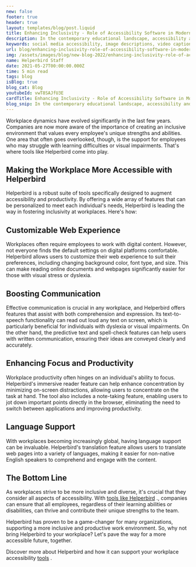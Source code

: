 ```yaml
---
new: false
footer: true
header: true
layout: templates/blog/post.liquid
title: Enhancing Inclusivity - Role of Accessibility Software in Modern Classrooms with Helperbird
description: In the contemporary educational landscape, accessibility and inclusivity have taken center stage. With an increasing awareness of the varying learning needs and abilities of students, educators are looking to technology to bridge the gap. One such solution is accessibility software, designed to tailor education to each learner's needs, fostering a more inclusive environment. Among the pioneers of this endeavor is Helperbird, an all-encompassing tool designed to augment learning experiences for all students.
keywords: social media accessibility, image descriptions, video captions, camel case hashtags, emojis, inclusivity, disabilities, accessibility tools
url: blog/enhancing-inclusivity-role-of-accessibility-software-in-modern-classrooms-with-helperbird/
img: /assets/images/blog/new-blog-2022/enhancing-inclusivity-role-of-accessibility-software-in-modern-classrooms-with-helperbird.png
name: Helperbird Staff
date: 2021-05-27T00:00:00.000Z
time: 5 min read
tags: blog
isBlog: true
blog_cat: Blog
youtubeId: vwT8SAJfU3E
cardTitle: Enhancing Inclusivity - Role of Accessibility Software in Modern Classrooms with Helperbird
blog_snip: In the contemporary educational landscape, accessibility and inclusivity have taken center stage. With an increasing awareness of the varying learning needs and abilities of students, educators are looking to technology to bridge the gap. One such solution is accessibility software, designed to tailor education to each learner's needs, fostering a more inclusive environment. Among the pioneers of this endeavor is Helperbird, an all-encompassing tool designed to augment learning experiences for all students.
---
```



Workplace dynamics have evolved significantly in the last few years. Companies are now more aware of the importance of creating an inclusive environment that values every employee's unique strengths and abilities. One area that often goes overlooked, though, is the support for employees who may struggle with learning difficulties or visual impairments. That's where tools like Helperbird come into play.

## Making the Workplace More Accessible with Helperbird
Helperbird is a robust suite of tools specifically designed to augment accessibility and productivity. By offering a wide array of features that can be personalized to meet each individual's needs, Helperbird is leading the way in fostering inclusivity at workplaces. Here's how:

## Customizable Web Experience
Workplaces often require employees to work with digital content. However, not everyone finds the default settings on digital platforms comfortable. Helperbird allows users to customize their web experience to suit their preferences, including changing background color, font type, and size. This can make reading online documents and webpages significantly easier for those with visual stress or dyslexia.

## Boosting Communication
Effective communication is crucial in any workplace, and Helperbird offers features that assist with both comprehension and expression. Its text-to-speech functionality can read out loud any text on screen, which is particularly beneficial for individuals with dyslexia or visual impairments. On the other hand, the predictive text and spell-check features can help users with written communication, ensuring their ideas are conveyed clearly and accurately.

## Enhancing Focus and Productivity
Workplace productivity often hinges on an individual's ability to focus. Helperbird's immersive reader feature can help enhance concentration by minimizing on-screen distractions, allowing users to concentrate on the task at hand. The tool also includes a note-taking feature, enabling users to jot down important points directly in the browser, eliminating the need to switch between applications and improving productivity.

## Language Support
With workplaces becoming increasingly global, having language support can be invaluable. Helperbird's translation feature allows users to translate web pages into a variety of languages, making it easier for non-native English speakers to comprehend and engage with the content.

## The Bottom Line
As workplaces strive to be more inclusive and diverse, it's crucial that they consider all aspects of accessibility. With [ tools like Helperbird](https://www.helperbird.com) ., companies can ensure that all employees, regardless of their learning abilities or disabilities, can thrive and contribute their unique strengths to the team.

Helperbird has proven to be a game-changer for many organizations, supporting a more inclusive and productive work environment. So, why not bring Helperbird to your workplace? Let's pave the way for a more accessible future, together.

Discover more about Helperbird and how it can support your workplace accessibility [tools](https://www.helperbird.com/products/ipad/) .